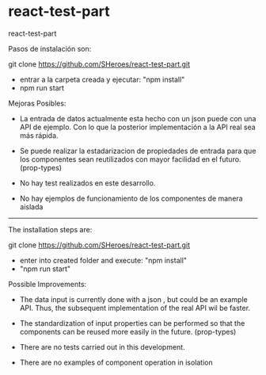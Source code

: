 # react-test-part
react-test-part

Pasos de instalación son:

git clone https://github.com/SHeroes/react-test-part.git
- entrar a la carpeta creada y ejecutar: "npm install" 
- npm run start


Mejoras Posibles:

- La entrada de datos actualmente esta hecho con un json puede con una API de ejemplo. Con lo que la posterior implementación a la API real sea más rápida. 

- Se puede realizar la estadarizacion de propiedades de entrada para que los componentes sean reutilizados con mayor facilidad en el futuro. (prop-types)

- No hay test realizados en este desarrollo.

- No hay ejemplos de funcionamiento de los componentes de manera aislada

------------------------------------------------------------------------------------------------------------------------------------------------


The installation steps are:

git clone https://github.com/SHeroes/react-test-part.git
- enter into created folder and execute: "npm install"
- "npm run start"


Possible Improvements:

- The data input is currently done with a json , but could be an example API. Thus, the subsequent implementation of the real API wil be faster.

- The standardization of input properties can be performed so that the components can be reused more easily in the future. (prop-types)

- There are no tests carried out in this development.

- There are no examples of component operation in isolation